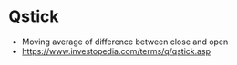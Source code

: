 # Qstick

* Moving average of difference between close and open
* https://www.investopedia.com/terms/q/qstick.asp
